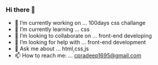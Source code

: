 ### Hi there 👋

- 🔭 I’m currently working on ... 100days css challange
- 🌱 I’m currently learning ... css
- 👯 I’m looking to collaborate on ... front-end developing
- 🤔 I’m looking for help with ... front-end development
- 💬 Ask me about ... html,css,js 
- 📫 How to reach me: ... cpradeep1695@gmail.com
